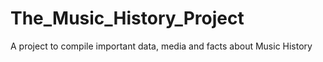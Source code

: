 # The_Music_History_Project
A project to compile important data, media and facts about Music History
